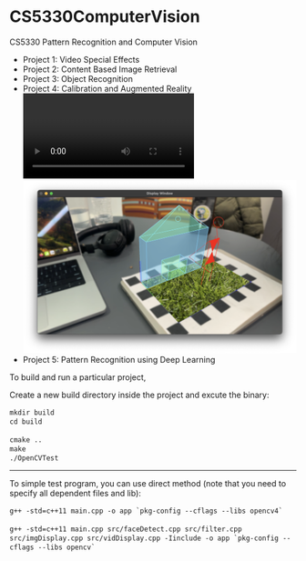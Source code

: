 # CS5330ComputerVision

CS5330 Pattern Recognition and Computer Vision

* Project 1: Video Special Effects
* Project 2: Content Based Image Retrieval
* Project 3: Object Recognition
* Project 4: Calibration and Augmented Reality
![ar_video](./project4_calibration_and_AR/ar_video.mov)
![ar_photo](./assets/ar_cs5330.png)
* Project 5: Pattern Recognition using Deep Learning


To build and run a particular project,

Create a new build directory inside the project and excute the binary:

```
mkdir build
cd build

cmake ..
make
./OpenCVTest
```

---

To simple test program, you can use direct method (note that you need to specify all dependent files and lib):

```
g++ -std=c++11 main.cpp -o app `pkg-config --cflags --libs opencv4`

g++ -std=c++11 main.cpp src/faceDetect.cpp src/filter.cpp src/imgDisplay.cpp src/vidDisplay.cpp -Iinclude -o app `pkg-config --cflags --libs opencv`
```
